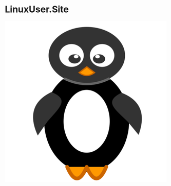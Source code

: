 # LinuxUser.Site
![Linux 用户站LOGO](https://github.com/AXFOX/LinuxUser.Site/raw/refs/heads/main/LOGO.svg)
